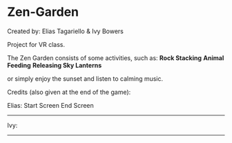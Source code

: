 # Zen-Garden

Created by: Elias Tagariello & Ivy Bowers

Project for VR class.

The Zen Garden consists of some activities, such as:
**Rock Stacking**
**Animal Feeding**
**Releasing Sky Lanterns**

or simply enjoy the sunset and listen to calming music.

Credits (also given at the end of the game):

Elias:
Start Screen
End Screen
_________

Ivy:
__________
